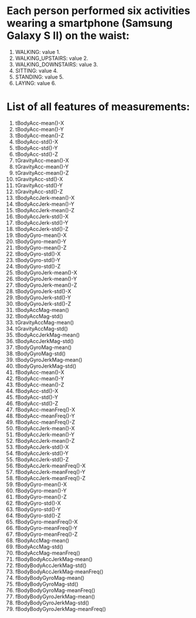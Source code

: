 # Each person performed six activities wearing a smartphone (Samsung Galaxy S II) on the waist:

1. WALKING: value 1.
2. WALKING_UPSTAIRS: value 2.
3. WALKING_DOWNSTAIRS: value 3.
4. SITTING: value 4.
5. STANDING: value 5.
6. LAYING: value 6.

# List of all features of measurements:

1.	tBodyAcc-mean()-X
2.	tBodyAcc-mean()-Y              
3.	tBodyAcc-mean()-Z               
4.	tBodyAcc-std()-X               
5.	tBodyAcc-std()-Y                
6.	tBodyAcc-std()-Z               
7.	tGravityAcc-mean()-X            
8.	tGravityAcc-mean()-Y           
9.	tGravityAcc-mean()-Z            
10.	tGravityAcc-std()-X            
11.	tGravityAcc-std()-Y             
12.	tGravityAcc-std()-Z            
13.	tBodyAccJerk-mean()-X           
14.	tBodyAccJerk-mean()-Y          
15.	tBodyAccJerk-mean()-Z           
16.	tBodyAccJerk-std()-X           
17.	tBodyAccJerk-std()-Y            
18.	tBodyAccJerk-std()-Z           
19.	tBodyGyro-mean()-X              
20.	tBodyGyro-mean()-Y             
21.	tBodyGyro-mean()-Z              
22.	tBodyGyro-std()-X              
23.	tBodyGyro-std()-Y               
24.	tBodyGyro-std()-Z              
25.	tBodyGyroJerk-mean()-X          
26.	tBodyGyroJerk-mean()-Y         
27.	tBodyGyroJerk-mean()-Z          
28.	tBodyGyroJerk-std()-X          
29.	tBodyGyroJerk-std()-Y           
30.	tBodyGyroJerk-std()-Z          
31.	tBodyAccMag-mean()              
32.	tBodyAccMag-std()              
33.	tGravityAccMag-mean()           
34.	tGravityAccMag-std()           
35.	tBodyAccJerkMag-mean()          
36.	tBodyAccJerkMag-std()          
37.	tBodyGyroMag-mean()             
38.	tBodyGyroMag-std()             
39.	tBodyGyroJerkMag-mean()         
40.	tBodyGyroJerkMag-std()         
41.	fBodyAcc-mean()-X               
42.	fBodyAcc-mean()-Y              
43.	fBodyAcc-mean()-Z               
44.	fBodyAcc-std()-X               
45.	fBodyAcc-std()-Y                
46.	fBodyAcc-std()-Z               
47.	fBodyAcc-meanFreq()-X           
48.	fBodyAcc-meanFreq()-Y          
49.	fBodyAcc-meanFreq()-Z           
50.	fBodyAccJerk-mean()-X          
51.	fBodyAccJerk-mean()-Y           
52.	fBodyAccJerk-mean()-Z          
53.	fBodyAccJerk-std()-X            
54.	fBodyAccJerk-std()-Y           
55.	fBodyAccJerk-std()-Z            
56.	fBodyAccJerk-meanFreq()-X      
57.	fBodyAccJerk-meanFreq()-Y       
58.	fBodyAccJerk-meanFreq()-Z      
59.	fBodyGyro-mean()-X              
60.	fBodyGyro-mean()-Y             
61.	fBodyGyro-mean()-Z              
62.	fBodyGyro-std()-X              
63.	fBodyGyro-std()-Y               
64.	fBodyGyro-std()-Z              
65.	fBodyGyro-meanFreq()-X          
66.	fBodyGyro-meanFreq()-Y         
67.	fBodyGyro-meanFreq()-Z          
68.	fBodyAccMag-mean()             
69.	fBodyAccMag-std()               
70.	fBodyAccMag-meanFreq()         
71.	fBodyBodyAccJerkMag-mean()      
72.	fBodyBodyAccJerkMag-std()      
73.	fBodyBodyAccJerkMag-meanFreq()  
74.	fBodyBodyGyroMag-mean()        
75.	fBodyBodyGyroMag-std()          
76.	fBodyBodyGyroMag-meanFreq()    
77.	fBodyBodyGyroJerkMag-mean()     
78.	fBodyBodyGyroJerkMag-std()     
79.	fBodyBodyGyroJerkMag-meanFreq()
